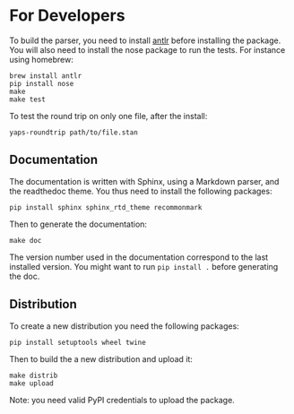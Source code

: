 # For Developers

To build the parser, you need to install [antlr](http://www.antlr.org/) before installing the package.
You will also need to install the nose package to run the tests.
For instance using homebrew:
```
brew install antlr
pip install nose
make
make test
```

To test the round trip on only one file, after the install:
```
yaps-roundtrip path/to/file.stan
```

## Documentation

The documentation is written with Sphinx, using a Markdown parser, and the readthedoc theme.
You thus need to install the following packages:
```
pip install sphinx sphinx_rtd_theme recommonmark
```

Then to generate the documentation:
```
make doc
```
The version number used in the documentation correspond to the last installed version.
You might want to run `pip install .` before generating the doc.

## Distribution

To create a new distribution you need the following packages:
```
pip install setuptools wheel twine
```

Then to build the a new distribution and upload it:
```
make distrib
make upload
```
Note: you need valid PyPI credentials to upload the package.